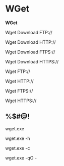 # WGet

**WGet**

Wget Download FTP://

Wget Download HTTP://

Wget Download FTPS://

Wget Download HTTPS://

Wget FTP://

Wget HTTP://

Wget FTPS://

Wget HTTPS://

## %$#@!

wget.exe 

wget.exe -h

wget.exe -c

wget.exe -qO - 
